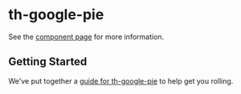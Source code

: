 th-google-pie
================

See the [component page](http://nishacodes.github.io/th-google-pie) for more information.

## Getting Started

We've put together a [guide for th-google-pie](http://www.polymer-project.org/docs/start/reusableelements.html) to help get you rolling.
